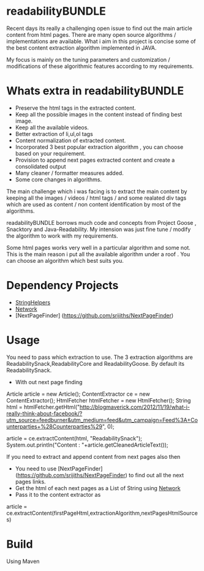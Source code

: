readabilityBUNDLE
=================

Recent days its really a challenging open issue to find out the main article content from html pages. There are many open source algorithms / implementations are available. What i aim in this project is concise some of the best content extraction algorithm implemented in JAVA.

My focus is mainly on the tuning parameters and customization / modifications of these algorithmic features according to my requirements.

Whats extra in readabilityBUNDLE
================================

* Preserve the html tags in the extracted content.
* Keep all the possible images in the content instead of finding best image.
* Keep all the available videos.
* Better extraction of li,ul,ol tags
* Content normalization of extracted content.
* Incorporated 3 best popular extraction algorithm , you can choose based on your requirement.
* Provision to append next pages extracted content and create a consolidated output
* Many cleaner / formatter measures added.
* Some core changes in algorithms.

The main challenge which i was facing is to extract the main content by keeping all the images / videos / html tags / and some realated div tags which are used as content / non content identification by most of the algorithms.

readabilityBUNDLE borrows much code and concepts from Project Goose , Snacktory and Java-Readability. My intension was just fine tune / modify the algorithm to work with my requirements.

Some html pages works very well in a particular algorithm and some not. This is the main reason i put all the available algorithm under a roof . You can choose an algorithm which best suits you.

Dependency Projects
===================
* [StringHelpers](https://github.com/srijiths/StringHelpers)
* [Network](https://github.com/srijiths/Network)
* [NextPageFinder] (https://github.com/srijiths/NextPageFinder)

Usage
=====
You need to pass which extraction to use. The 3 extraction algorithms are ReadabilitySnack,ReadabilityCore and ReadabilityGoose. By default its ReadabilitySnack.

* With out next page finding

Article article = new Article();
ContentExtractor ce = new ContentExtractor();
HtmlFetcher htmlFetcher = new HtmlFetcher();
String html = htmlFetcher.getHtml("http://blogmaverick.com/2012/11/19/what-i-really-think-about-facebook/?utm_source=feedburner&utm_medium=feed&utm_campaign=Feed%3A+Counterparties+%28Counterparties%29", 0);

article = ce.extractContent(html, "ReadabilitySnack");
System.out.println("Content : "+article.getCleanedArticleText());

If you need to extract and append content from next pages also then
* You need to use [NextPageFinder] (https://github.com/srijiths/NextPageFinder) to find out all the next pages links.
* Get the html of each next pages as a List of String using [Network](https://github.com/srijiths/Network)
* Pass it to the content extractor as

article = ce.extractContent(firstPageHtml,extractionAlgorithm,nextPagesHtmlSources)

Build
=====

Using Maven